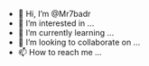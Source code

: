 - 👋 Hi, I’m @Mr7badr
- 👀 I’m interested in ...
- 🌱 I’m currently learning ...
- 💞️ I’m looking to collaborate on ...
- 📫 How to reach me ...

<!---
Mr7badr/Mr7badr is a ✨ special ✨ repository because its `README.md` (this file) appears on your GitHub profile.
You can click the Preview link to take a look at your changes.
--->
